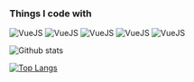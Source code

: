 <h3>Things I code with</h3>
<p>
  <img alt="VueJS" src="https://img.shields.io/badge/Vue.js-35495E?style=for-the-badge&logo=vuedotjs&logoColor=000&labelColor=fff&logoWidth=40" /> 
  <img alt="VueJS" src="https://img.shields.io/badge/PHP-35495E?style=for-the-badge&logo=php&logoColor=000&labelColor=fff" /> 
  <img alt="VueJS" src="https://img.shields.io/badge/LARAVEL-35495E?style=for-the-badge&logo=laravel&logoColor=000&labelColor=fff" /> 
  <img alt="VueJS" src="https://img.shields.io/badge/LIVEWIRE-35495E?style=for-the-badge&logo=livewire&logoColor=000&labelColor=fff" />   
  <img alt="VueJS" src="https://img.shields.io/badge/MYSQL-35495E?style=for-the-badge&logo=mysql&logoColor=000&labelColor=fff" />   
  
</p>

![Github stats](https://github-readme-stats.vercel.app/api?username=prashanna1992&theme=highcontrast&show_icons=true&count_private=true)

[![Top Langs](https://github-readme-stats.vercel.app/api/top-langs/?username=prashanna1992)](https://github.com/anuraghazra/github-readme-stats)
